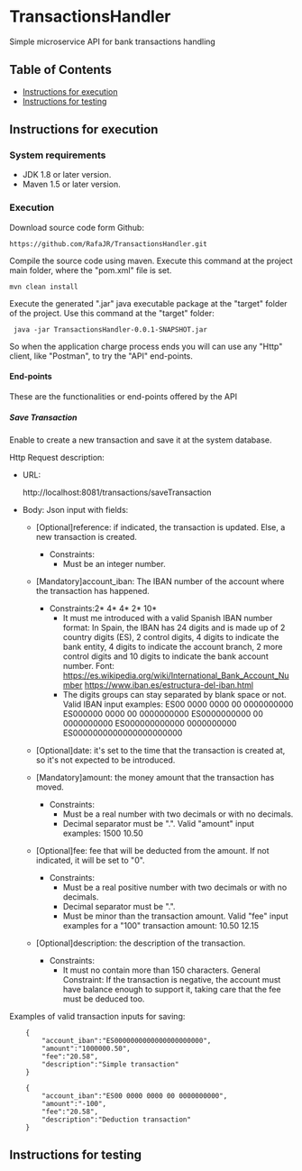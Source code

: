 # TransactionsHandler
Simple microservice API for bank transactions handling
## Table of Contents
- [Instructions for execution](#instructions-for-execution)
- [Instructions for testing](#instructions-for-testing)


## Instructions for execution

### System requirements
- JDK 1.8 or later version.
- Maven 1.5 or later version.

### Execution
Download source code form Github:
	
	https://github.com/RafaJR/TransactionsHandler.git
Compile the source code using maven.
Execute this command at the project main folder, where the "pom.xml" file is set.

	mvn clean install
Execute the generated ".jar" java executable package at the "target" folder of the project.
Use this command at the "target" folder:

	 java -jar TransactionsHandler-0.0.1-SNAPSHOT.jar
So when the application charge process ends you will can use any "Http" client, like "Postman", to try the "API" end-points.
#### End-points
These are the functionalities or end-points offered by the API
##### Save Transaction
Enable to create a new transaction and save it at the system database.

Http Request description:

- URL:
	
	http://localhost:8081/transactions/saveTransaction
- Body:
	Json input with fields:
	
	- [Optional]reference: if indicated, the transaction is updated. Else, a new transaction is created.
		* Constraints:
			- Must be an integer number.
	- [Mandatory]account_iban: The IBAN number of the account where the transaction has happened.		
		* Constraints:2* 4* 4* 2* 10*
			- It must me introduced with a valid Spanish IBAN number format:
				In Spain, the IBAN has 24 digits and is made up of 2 country digits (ES), 2 control digits,
				4 digits to indicate the bank entity, 4 digits to indicate the account branch, 2 more control digits
				and 10 digits to indicate the bank account number.
				Font:
					https://es.wikipedia.org/wiki/International_Bank_Account_Number
					https://www.iban.es/estructura-del-iban.html
			- The digits groups can stay separated by blank space or not.
			Valid IBAN input examples:
				ES00 0000 0000 00 0000000000
				ES000000 0000 00 0000000000
				ES0000000000 00 0000000000
				ES000000000000 0000000000
				ES0000000000000000000000			
	- [Optional]date: it's set to the time that the transaction is created at, so it's not expected to be introduced.
	
	- [Mandatory]amount: the money amount that the transaction has moved.
		* Constraints:
			- Must be a real number with two decimals or with no decimals.
			- Decimal separator must be ".".
		Valid "amount" input examples:
			1500
			10.50
	- [Optional]fee: fee that will be deducted from the amount.
		If not indicated, it will be set to "0".
		* Constraints:
			- Must be a real positive number with two decimals or with no decimals.
			- Decimal separator must be ".".
			- Must be minor than the transaction amount.
		Valid "fee" input examples for a "100" transaction amount:
			10.50
			12.15
	- [Optional]description: the description of the transaction.
		* Constraints:
			- It must no contain more than 150 characters.
	General Constraint:
		If the transaction is negative, the account must have balance enough to support it, taking care that the fee must be deduced too.

Examples of valid transaction inputs for saving:

		{
		    "account_iban":"ES0000000000000000000000",
		    "amount":"1000000.50",
		    "fee":"20.58",
		    "description":"Simple transaction"
		}
		
		{
		    "account_iban":"ES00 0000 0000 00 0000000000",
		    "amount":"-100",
		    "fee":"20.58",
		    "description":"Deduction transaction"
		}

## Instructions for testing